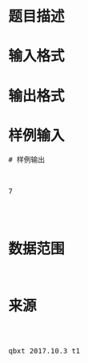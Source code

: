 

# 题目描述



# 输入格式



# 输出格式



# 样例输入


<pre>
# 样例输出


<pre>7</pre>

# 数据范围



# 来源


<p>
qbxt 2017.10.3 t1
</p>
